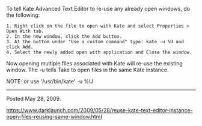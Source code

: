 To tell Kate Advanced Text Editor to re-use any already open windows, do the following:
```
1. Right click on the file to open with Kate and select Properties > Open With tab.
2. In the new window, click the Add button.
3. At the bottom under "Use a custom command" type: kate -u %U and click Add.
4. Select the newly added open with application and Close the window.
```
Now opening multiple files associated with Kate will re-use the existing window.
The -u tells Take to open files in the same Kate instance.

NOTE: or use '/usr/bin/kate' -u %U

---

Posted May 28, 2009.

https://www.darklaunch.com/2009/05/28/reuse-kate-text-editor-instance-open-files-reusing-same-window.html
